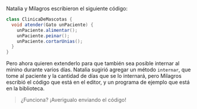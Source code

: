 Natalia y Milagros escribieron el siguiente código:

```java
class ClinicaDeMascotas {
  void atender(Gato unPaciente) {
    unPaciente.alimentar();
    unPaciente.peinar();
    unPaciente.cortarUnias();
  }
}
```

Pero ahora quieren extenderlo para que también sea posible internar al minino durante varios días. Natalia sugirió agregar un método `internar`, que tome al paciente y la cantidad de días que se lo internará, pero Milagros escribió el código que está en el editor, y un programa de ejemplo que está en la biblioteca.   

> ¿Funciona? ¡Averigualo enviando el código!

